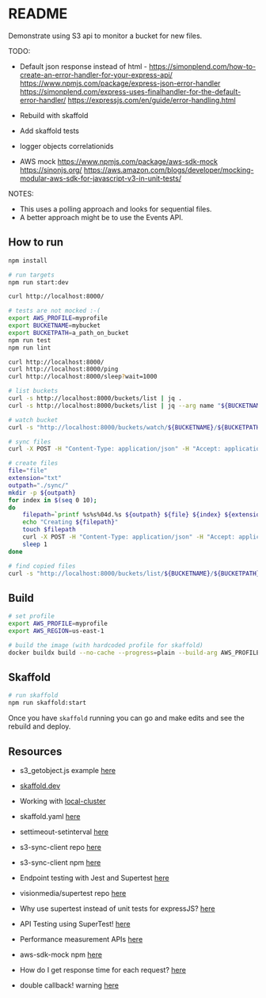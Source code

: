 # README

Demonstrate using S3 api to monitor a bucket for new files.  

TODO:

* Default json response instead of html - https://simonplend.com/how-to-create-an-error-handler-for-your-express-api/
https://www.npmjs.com/package/express-json-error-handler
https://simonplend.com/express-uses-finalhandler-for-the-default-error-handler/
https://expressjs.com/en/guide/error-handling.html

* Rebuild with skaffold
* Add skaffold tests
* logger objects correlationids
* AWS mock https://www.npmjs.com/package/aws-sdk-mock
    https://sinonjs.org/
https://aws.amazon.com/blogs/developer/mocking-modular-aws-sdk-for-javascript-v3-in-unit-tests/

NOTES:

* This uses a polling approach and looks for sequential files.  
* A better approach might be to use the Events API.  

## How to run

```sh
npm install

# run targets
npm run start:dev

curl http://localhost:8000/

# tests are not mocked :-(
export AWS_PROFILE=myprofile
export BUCKETNAME=mybucket
export BUCKETPATH=a_path_on_bucket
npm run test
npm run lint
```

```sh
curl http://localhost:8000/
curl http://localhost:8000/ping
curl http://localhost:8000/sleep?wait=1000

# list buckets
curl -s http://localhost:8000/buckets/list | jq . 
curl -s http://localhost:8000/buckets/list | jq --arg name "${BUCKETNAME}" '.names[] | select(.Name == $name)'

# watch bucket
curl -s "http://localhost:8000/buckets/watch/${BUCKETNAME}/${BUCKETPATH}" | jq .

# sync files 
curl -X POST -H "Content-Type: application/json" -H "Accept: application/json" http://localhost:8000/buckets/sync -d "{ \"sourcePath\": \"./sync\", \"bucketName\": \"${BUCKETNAME}\", \"bucketPath\": \"${BUCKETPATH}\"}"

# create files
file="file"
extension="txt"
outpath="./sync/"
mkdir -p ${outpath}
for index in $(seq 0 10); 
do
    filepath=`printf %s%s%04d.%s ${outpath} ${file} ${index} ${extension}`
    echo "Creating ${filepath}"
    touch $filepath
    curl -X POST -H "Content-Type: application/json" -H "Accept: application/json" http://localhost:8000/buckets/sync -d "{ \"sourcePath\": \"./sync\", \"bucketName\": \"${BUCKETNAME}\", \"bucketPath\": \"${BUCKETPATH}\"}"  
    sleep 1
done

# find copied files
curl -s "http://localhost:8000/buckets/list/${BUCKETNAME}/${BUCKETPATH}" | jq .     
```

## Build

```sh
# set profile
export AWS_PROFILE=myprofile
export AWS_REGION=us-east-1

# build the image (with hardcoded profile for skaffold)
docker buildx build --no-cache --progress=plain --build-arg AWS_PROFILE=$AWS_PROFILE --build-arg AWS_REGION=$AWS_REGION --build-context profile=/Users/${USER}/.aws -t awscli . 
```

## Skaffold

```sh
# run skaffold
npm run skaffold:start      
```

Once you have `skaffold` running you can go and make edits and see the rebuild and deploy.  

## Resources

* s3_getobject.js example [here](https://github.com/awsdocs/aws-doc-sdk-examples/blob/main/javascriptv3/example_code/s3/src/s3_getobject.js)
* [skaffold.dev](https://skaffold.dev/)  
* Working with [local-cluster](https://skaffold.dev/docs/environment/local-cluster/)  
* skaffold.yaml [here](https://skaffold.dev/docs/references/yaml/)  
* settimeout-setinterval [here](https://javascript.info/settimeout-setinterval)
* s3-sync-client repo [here](https://github.com/jeanbmar/s3-sync-client)
* s3-sync-client npm [here](https://www.npmjs.com/package/s3-sync-client)

* Endpoint testing with Jest and Supertest [here](https://zellwk.com/blog/endpoint-testing/)
* visionmedia/supertest repo [here](https://github.com/visionmedia/supertest)
* Why use supertest instead of unit tests for expressJS? [here](https://stackoverflow.com/questions/34138358/why-use-supertest-instead-of-unit-tests-for-expressjs)
* API Testing using SuperTest! [here](https://medium.com/@iamfaisalkhatri/api-testing-using-supertest-ea37522fa329)
* Performance measurement APIs [here](https://nodejs.org/docs/latest-v16.x/api/perf_hooks.html)
* aws-sdk-mock npm [here](https://www.npmjs.com/package/aws-sdk-mock)

* How do I get response time for each request? [here](https://github.com/visionmedia/supertest/issues/261)
* double callback! warning [here](https://github.com/visionmedia/supertest/issues/141)
